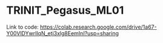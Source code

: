 # TRINIT_Pegasus_ML01

Link to code: https://colab.research.google.com/drive/1a67-Y00VlDYwrIlqN_etj3xlg8EemInI?usp=sharing
